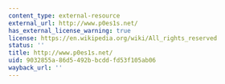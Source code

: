 ```yaml
---
content_type: external-resource
external_url: http://www.p0es1s.net/
has_external_license_warning: true
license: https://en.wikipedia.org/wiki/All_rights_reserved
status: ''
title: http://www.p0es1s.net/
uid: 9032855a-86d5-492b-bcdd-fd53f105ab06
wayback_url: ''
---
```

